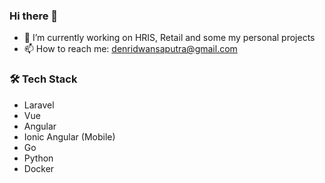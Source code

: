 ### Hi there 👋

- 🔭 I’m currently working on HRIS, Retail and some my personal projects
- 📫 How to reach me: denridwansaputra@gmail.com


### 🛠 Tech Stack
- Laravel
- Vue
- Angular
- Ionic Angular (Mobile)
- Go
- Python
- Docker
